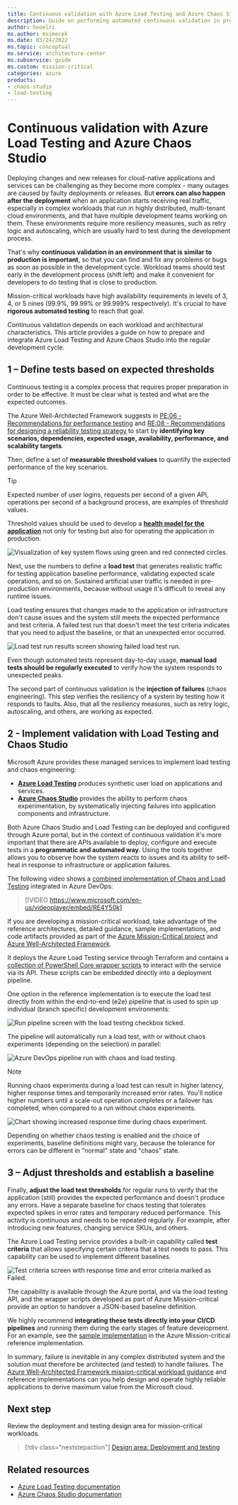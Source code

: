 ```yaml
---
title: Continuous validation with Azure Load Testing and Azure Chaos Studio
description: Guide on performing automated continuous validation in production-like environments with Azure Load Testing and Chaos Studio.
author: heoelri
ms.author: msimecek
ms.date: 03/24/2022
ms.topic: conceptual
ms.service: architecture-center
ms.subservice: guide
ms.custom: mission-critical
categories: azure
products:
- chaos-studio
- load-testing
---
```

# Continuous validation with Azure Load Testing and Azure Chaos Studio

Deploying changes and new releases for cloud-native applications and services can be challenging as they become more complex - many outages are caused by faulty deployments or releases. But **errors can also happen after the deployment** when an application starts receiving real traffic, especially in complex workloads that run in highly distributed, multi-tenant cloud environments, and that have multiple development teams working on them. These environments require more resiliency measures, such as retry logic and autoscaling, which are usually hard to test during the development process.

That's why **continuous validation in an environment that is similar to production is important**, so that you can find and fix any problems or bugs as soon as possible in the development cycle. Workload teams should test early in the development process (shift left) and make it convenient for developers to do testing that is close to production.

Mission-critical workloads have high availability requirements in levels of 3, 4, or 5 nines (99.9%, 99.99% or 99.999% respectively). It's crucial to have **rigorous automated testing** to reach that goal.

Continuous validation depends on each workload and architectural characteristics. This article provides a guide on how to prepare and integrate Azure Load Testing and Azure Chaos Studio into the regular development cycle.

## 1 – Define tests based on expected thresholds

Continuous testing is a complex process that requires proper preparation in order to be effective. It must be clear what is tested and what are the expected outcomes.

The Azure Well-Architected Framework suggests in [PE:06 - Recommendations for performance testing](/azure/well-architected/performance-efficiency/performance-test) and [RE:08 - Recommendations for designing a reliability testing strategy](/azure/well-architected/reliability/testing-strategy) to start by **identifying key scenarios, dependencies, expected usage, availability, performance, and scalability targets**.

Then, define a set of **measurable threshold values** to quantify the expected performance of the key scenarios.

> [!TIP]
> Expected number of user logins, requests per second of a given API, operations per second of a background process, are examples of threshold values.

Threshold values should be used to develop a **[health model for the application](/azure/architecture/framework/mission-critical/mission-critical-health-modeling)** not only for testing but also for operating the application in production.

![Visualization of key system flows using green and red connected circles.](./images/deployment-testing-key-system-flows.png)

Next, use the numbers to define a **load test** that generates realistic traffic for testing application baseline performance, validating expected scale operations, and so on. Sustained artificial user traffic is needed in pre-production environments, because without usage it's difficult to reveal any runtime issues.

Load testing ensures that changes made to the application or infrastructure don't cause issues and the system still meets the expected performance and test criteria. A failed test run that doesn't meet the test criteria indicates that you need to adjust the baseline, or that an unexpected error occurred.

![Load test run results screen showing failed load test run.](./images/deployment-testing-failed-load-test-run.png)

Even though automated tests represent day-to-day usage, **manual load tests should be regularly executed** to verify how the system responds to unexpected peaks.

The second part of continuous validation is the **injection of failures** (chaos engineering). This step verifies the resiliency of a system by testing how it responds to faults. Also, that all the resiliency measures, such as retry logic, autoscaling, and others, are working as expected.

## 2 - Implement validation with Load Testing and Chaos Studio

Microsoft Azure provides these managed services to implement load testing and chaos engineering:

- **[Azure Load Testing](/azure/load-testing/)** produces synthetic user load on applications and services.
- **[Azure Chaos Studio](/azure/chaos-studio/)** provides the ability to perform chaos experimentation, by systematically injecting failures into application components and infrastructure.

Both Azure Chaos Studio and Load Testing can be deployed and configured through Azure portal, but in the context of continuous validation it's more important that there are APIs available to deploy, configure and execute tests in a **programmatic and automated way**. Using the tools together allows you to observe how the system reacts to issues and its ability to self-heal in response to infrastructure or application failures.

The following video shows a [combined implementation of Chaos and Load Testing](/azure/architecture/framework/mission-critical/mission-critical-deployment-testing#demo-continuous-validation-with-azure-load-test-and-azure-chaos-studio) integrated in Azure DevOps:

> [!VIDEO https://www.microsoft.com/en-us/videoplayer/embed/RE4Y50k]

If you are developing a mission-critical workload, take advantage of the reference architectures, detailed guidance, sample implementations, and code artifacts provided as part of the [Azure Mission-Critical project](https://github.com/Azure/Mission-Critical) and [Azure Well-Architected Framework](/azure/architecture/framework/mission-critical). 

It deploys the Azure Load Testing service through Terraform and contains a [collection of PowerShell Core wrapper scripts](https://github.com/Azure/Mission-Critical-Online/tree/main/src/testing/loadtest-azure/scripts) to interact with the service via its API. These scripts can be embedded directly into a deployment pipeline.

One option in the reference implementation is to execute the load test directly from within the end-to-end (e2e) pipeline that is used to spin up individual (branch specific) development environments:

![Run pipeline screen with the load testing checkbox ticked.](./images/deployment-testing-pipeline-start.png)

The pipeline will automatically run a load test, with or without chaos experiments (depending on the selection) in parallel:

![Azure DevOps pipeline run with chaos and load testing.](./images/deployment-testing-pipeline-run.png)

> [!NOTE]
> Running chaos experiments during a load test can result in higher latency, higher response times and temporarily increased error rates. You'll notice higher numbers until a scale-out operation completes or a failover has completed, when compared to a run without chaos experiments.

![Chart showing increased response time during chaos experiment.](./images/deployment-testing-response-time.png)

Depending on whether chaos testing is enabled and the choice of experiments, baseline definitions might vary, because the tolerance for errors can be different in "normal" state and "chaos" state.

## 3 – Adjust thresholds and establish a baseline

Finally, **adjust the load test thresholds** for regular runs to verify that the application (still) provides the expected performance and doesn't produce any errors. Have a separate baseline for chaos testing that tolerates expected spikes in error rates and temporary reduced performance. This activity is continuous and needs to be repeated regularly. For example, after introducing new features, changing service SKUs, and others.

The Azure Load Testing service provides a built-in capability called **test criteria** that allows specifying certain criteria that a test needs to pass. This capability can be used to implement different baselines.

![Test criteria screen with response time and error criteria marked as Failed.](./images/deployment-testing-test-criteria.png)

The capability is available through the Azure portal, and via the load testing API, and the wrapper scripts developed as part of Azure Mission-critical provide an option to handover a JSON-based baseline definition.

We highly recommend **integrating these tests directly into your CI/CD pipelines** and running them during the early stages of feature development. For an example, see the [sample implementation](https://github.com/Azure/Mission-Critical-Online/tree/main/src/testing/) in the Azure Mission-critical reference implementation.

In summary, failure is inevitable in any complex distributed system and the solution must therefore be architected (and tested) to handle failures. The [Azure Well-Architected Framework mission-critical workload guidance](/azure/architecture/framework/mission-critical/mission-critical-deployment-testing) and reference implementations can you help design and operate highly reliable applications to derive maximum value from the Microsoft cloud.

## Next step

Review the deployment and testing design area for mission-critical workloads.

> [!div class="nextstepaction"]
> [Design area: Deployment and testing](/azure/architecture/framework/mission-critical/mission-critical-deployment-testing)

## Related resources

- [Azure Load Testing documentation](/azure/load-testing/)
- [Azure Chaos Studio documentation](/azure/chaos-studio/)
